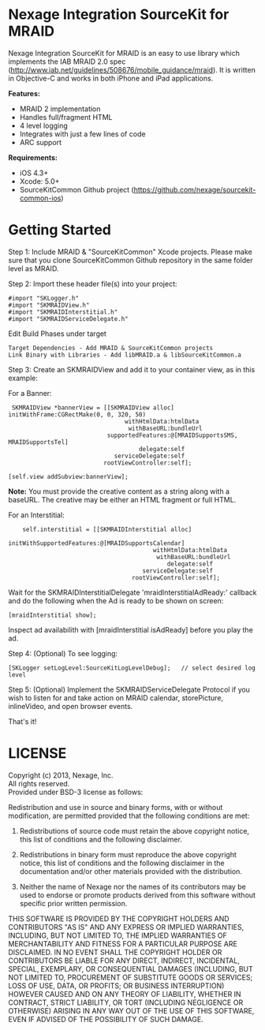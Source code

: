 Nexage Integration SourceKit for MRAID
======================================

Nexage Integration SourceKit for MRAID is an easy to use library which implements the IAB MRAID 2.0 spec (http://www.iab.net/guidelines/508676/mobile_guidance/mraid). It is 
written in Objective-C and works in both iPhone and iPad applications.

**Features:**

- MRAID 2 implementation
- Handles full/fragment HTML
- 4 level logging
- Integrates with just a few lines of code
- ARC support

**Requirements:**

- iOS 4.3+
- Xcode: 5.0+
- SourceKitCommon Github project (https://github.com/nexage/sourcekit-common-ios)


Getting Started
===============

Step 1: Include MRAID & "SourceKitCommon" Xcode projects. Please make sure that you clone
SourceKitCommon Github repository in the same folder level as MRAID.

Step 2: Import these header file(s) into your project:

	#import "SKLogger.h"
	#import "SKMRAIDView.h"
	#import "SKMRAIDInterstitial.h"
	#import "SKMRAIDServiceDelegate.h"
	
Edit Build Phases under target<br/>

	Target Dependencies - Add MRAID & SourceKitCommon projects
	Link Binary with Libraries - Add libMRAID.a & libSourceKitCommon.a


Step 3: Create an SKMRAIDView and add it to your container view, as in this example:

For a Banner:

     SKMRAIDView *bannerView = [[SKMRAIDView alloc] initWithFrame:CGRectMake(0, 0, 320, 50)
                                     withHtmlData:htmlData
                                      withBaseURL:bundleUrl
                                supportedFeatures:@[MRAIDSupportsSMS, MRAIDSupportsTel]
                                         delegate:self
                                  serviceDelegate:self
                               rootViewController:self];

    [self.view addSubview:bannerView];
   
**Note:** You must provide the creative content as a string along with a baseURL.  The 
creative may be either an HTML fragment or full HTML.

For an Interstitial:
	
		self.interstitial = [[SKMRAIDInterstitial alloc]
								initWithSupportedFeatures:@[MRAIDSupportsCalendar]
                                    		 withHtmlData:htmlData
                                              withBaseURL:bundleUrl
                                                 delegate:self
                                          serviceDelegate:self
                                       rootViewController:self];

	
Wait for the SKMRAIDInterstitialDelegate 'mraidInterstitialAdReady:' callback and do the following when the Ad is ready to be shown on screen:

	[mraidInterstitial show];
    
Inspect ad availabilith with [mraidInterstitial isAdReady] before you play the ad.

Step 4: (Optional) To see logging:
	
	[SKLogger setLogLevel:SourceKitLogLevelDebug];   // select desired log level

Step 5: (Optional) Implement the SKMRAIDServiceDelegate Protocol if you wish to listen for and take action on MRAID calendar, storePicture, inlineVideo, and open browser events.

That's it! 


LICENSE
=======

Copyright (c) 2013, Nexage, Inc.<br/> 
All rights reserved.<br/>
Provided under BSD-3 license as follows:<br/>

Redistribution and use in source and binary forms, with or without
modification, are permitted provided that the following conditions are
met:

1.  Redistributions of source code must retain the above copyright notice,
    this list of conditions and the following disclaimer.

2.  Redistributions in binary form must reproduce the above copyright
    notice, this list of conditions and the following disclaimer in the
    documentation and/or other materials provided with the distribution.

3.  Neither the name of Nexage nor the names of its
    contributors may be used to endorse or promote products derived from
    this software without specific prior written permission.

THIS SOFTWARE IS PROVIDED BY THE COPYRIGHT HOLDERS AND CONTRIBUTORS "AS
IS" AND ANY EXPRESS OR IMPLIED WARRANTIES, INCLUDING, BUT NOT LIMITED
TO, THE IMPLIED WARRANTIES OF MERCHANTABILITY AND FITNESS FOR A
PARTICULAR PURPOSE ARE DISCLAIMED. IN NO EVENT SHALL THE COPYRIGHT
HOLDER OR CONTRIBUTORS BE LIABLE FOR ANY DIRECT, INDIRECT, INCIDENTAL,
SPECIAL, EXEMPLARY, OR CONSEQUENTIAL DAMAGES (INCLUDING, BUT NOT LIMITED
TO, PROCUREMENT OF SUBSTITUTE GOODS OR SERVICES; LOSS OF USE, DATA, OR
PROFITS; OR BUSINESS INTERRUPTION) HOWEVER CAUSED AND ON ANY THEORY OF
LIABILITY, WHETHER IN CONTRACT, STRICT LIABILITY, OR TORT (INCLUDING
NEGLIGENCE OR OTHERWISE) ARISING IN ANY WAY OUT OF THE USE OF THIS
SOFTWARE, EVEN IF ADVISED OF THE POSSIBILITY OF SUCH DAMAGE.
